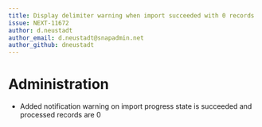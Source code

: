 ```yaml
---
title: Display delimiter warning when import succeeded with 0 records
issue: NEXT-11672
author: d.neustadt
author_email: d.neustadt@snapadmin.net 
author_github: dneustadt
---
```

# Administration
* Added notification warning on import progress state is succeeded and processed records are 0
